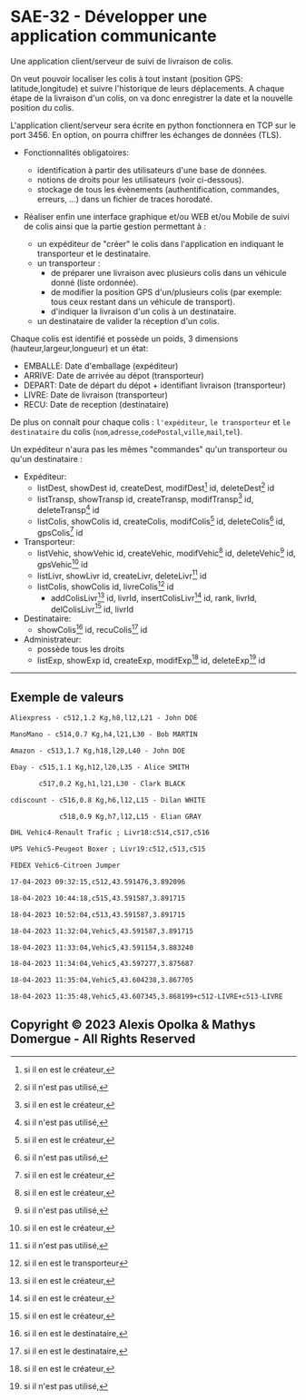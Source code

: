 # SAE-32 - Développer une application communicante

Une application client/serveur de suivi de livraison de colis.

On veut pouvoir localiser les colis à tout instant (position GPS: latitude,longitude) et suivre l'historique de leurs déplacements.
A chaque étape de la livraison d'un colis, on va donc enregistrer la date et la nouvelle position du colis.

L'application client/serveur sera écrite en python fonctionnera en TCP sur le port 3456.
En option, on pourra chiffrer les échanges de données (TLS).

- Fonctionnalités obligatoires:
  - identification à partir des utilisateurs d'une base de données.
  - notions de droits pour les utilisateurs (voir ci-dessous).
  - stockage de tous les évènements (authentification, commandes, erreurs, ...) dans un fichier de traces horodaté.

- Réaliser enfin une interface graphique et/ou WEB et/ou Mobile de suivi de colis ainsi que la partie gestion permettant à :

  - un expéditeur de "créer" le colis dans l'application en indiquant le transporteur et le destinataire.
  - un transporteur :
    - de préparer une livraison avec plusieurs colis dans un véhicule donné (liste ordonnée).
    - de modifier la position GPS d'un/plusieurs colis (par exemple: tous ceux restant dans un véhicule de transport).
    - d'indiquer la livraison d'un colis à un destinataire.
  - un destinataire de valider la réception d'un colis.

Chaque colis est identifié et possède un poids, 3 dimensions (hauteur,largeur,longueur) et un état:

  - EMBALLE: Date d'emballage (expéditeur)
  - ARRIVE: Date de arrivée au dépot (transporteur)
  - DEPART: Date de départ du dépot + identifiant livraison (transporteur)
  - LIVRE: Date de livraison (transporteur)
  - RECU: Date de reception (destinataire)

De plus on connaît pour chaque colis : `l'expéditeur`, `le transporteur` et `le destinataire` du colis (`nom`,`adresse`,`codePostal`,`ville`,`mail`,`tel`).

Un expéditeur n'aura pas les mêmes "commandes" qu'un transporteur ou qu'un destinataire :

  - Expéditeur:
    - listDest, showDest id, createDest, modifDest[^1] id, deleteDest[^2] id
    - listTransp, showTransp id, createTransp, modifTransp[^1] id, deleteTransp[^2] id
    - listColis, showColis id, createColis, modifColis[^1] id, deleteColis[^2] id, gpsColis[^1] id
  - Transporteur:
    - listVehic, showVehic id, createVehic, modifVehic[^1] id, deleteVehic[^2] id, gpsVehic[^1] id
    - listLivr, showLivr id, createLivr, deleteLivr[^2] id
    - listColis, showColis id, livreColis[^4] id
      - addColisLivr[^1] id, livrId, insertColisLivr[^1] id, rank, livrId, delColisLivr[^1] id, livrId
  - Destinataire:
    - showColis[^3] id, recuColis[^3] id
  - Administrateur:
    - possède tous les droits
    - listExp, showExp id, createExp, modifExp[^1] id, deleteExp[^2] id

  [^1]: si il en est le créateur,
  [^2]: si il n'est pas utilisé,
  [^3]: si il en est le destinataire,
  [^4]: si il en est le transporteur

---

## Exemple de valeurs

```txt
Aliexpress - c512,1.2 Kg,h8,l12,L21 - John DOE

ManoMano - c514,0.7 Kg,h4,l21,L30 - Bob MARTIN

Amazon - c513,1.7 Kg,h18,l20,L40 - John DOE

Ebay - c515,1.1 Kg,h12,l20,L35 - Alice SMITH

       c517,0.2 Kg,h1,l21,L30 - Clark BLACK

cdiscount - c516,0.8 Kg,h6,l12,L15 - Dilan WHITE

            c518,0.9 Kg,h7,l12,L15 - Elian GRAY

DHL Vehic4-Renault Trafic ; Livr18:c514,c517,c516

UPS Vehic5-Peugeot Boxer ; Livr19:c512,c513,c515

FEDEX Vehic6-Citroen Jumper

17-04-2023 09:32:15,c512,43.591476,3.892096

18-04-2023 10:44:18,c515,43.591587,3.891715

18-04-2023 10:52:04,c513,43.591587,3.891715

18-04-2023 11:32:04,Vehic5,43.591587,3.891715

18-04-2023 11:33:04,Vehic5,43.591154,3.883240

18-04-2023 11:34:04,Vehic5,43.597277,3.875687

18-04-2023 11:35:04,Vehic5,43.604238,3.867705

18-04-2023 11:35:48,Vehic5,43.607345,3.868199+c512-LIVRE+c513-LIVRE
```

## Copyright &copy; 2023 Alexis Opolka & Mathys Domergue - All Rights Reserved
